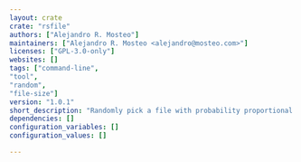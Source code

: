 ```yaml
---
layout: crate
crate: "rsfile"
authors: ["Alejandro R. Mosteo"]
maintainers: ["Alejandro R. Mosteo <alejandro@mosteo.com>"]
licenses: ["GPL-3.0-only"]
websites: []
tags: ["command-line",
"tool",
"random",
"file-size"]
version: "1.0.1"
short_description: "Randomly pick a file with probability proportional to its size"
dependencies: []
configuration_variables: []
configuration_values: []

---
```



